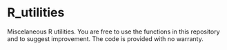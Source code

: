# R_utilities
 Miscelaneous R utilities. You are free to use the functions in this repository and to suggest improvement. The code is provided with no warranty.
